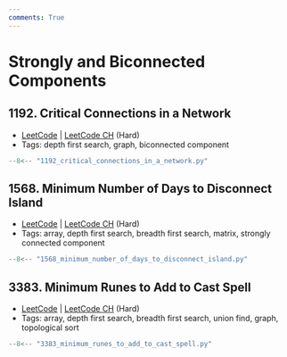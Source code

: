 ```yaml
---
comments: True
---
```


# Strongly and Biconnected Components

## 1192. Critical Connections in a Network

-   [LeetCode](https://leetcode.com/problems/critical-connections-in-a-network/) | [LeetCode CH](https://leetcode.cn/problems/critical-connections-in-a-network/) (Hard)
-   Tags: depth first search, graph, biconnected component

```python title="1192. Critical Connections in a Network"
--8<-- "1192_critical_connections_in_a_network.py"
```

## 1568. Minimum Number of Days to Disconnect Island

-   [LeetCode](https://leetcode.com/problems/minimum-number-of-days-to-disconnect-island/) | [LeetCode CH](https://leetcode.cn/problems/minimum-number-of-days-to-disconnect-island/) (Hard)
-   Tags: array, depth first search, breadth first search, matrix, strongly connected component

```python title="1568. Minimum Number of Days to Disconnect Island"
--8<-- "1568_minimum_number_of_days_to_disconnect_island.py"
```

## 3383. Minimum Runes to Add to Cast Spell

-   [LeetCode](https://leetcode.com/problems/minimum-runes-to-add-to-cast-spell/) | [LeetCode CH](https://leetcode.cn/problems/minimum-runes-to-add-to-cast-spell/) (Hard)
-   Tags: array, depth first search, breadth first search, union find, graph, topological sort

```python title="3383. Minimum Runes to Add to Cast Spell"
--8<-- "3383_minimum_runes_to_add_to_cast_spell.py"
```
